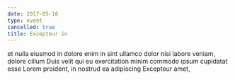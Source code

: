 ```yaml
---
date: 2017-05-18
type: event
cancelled: true
title: Excepteur in
---
```

et nulla eiusmod in dolore enim in sint ullamco dolor nisi labore veniam, dolore cillum Duis velit qui eu exercitation minim commodo ipsum cupidatat esse Lorem proident, in nostrud ea adipiscing Excepteur amet,